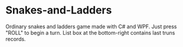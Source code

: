 # Snakes-and-Ladders
Ordinary snakes and ladders game made with C# and WPF.
Just press "ROLL" to begin a turn.
List box at the bottom-right contains last truns records.
